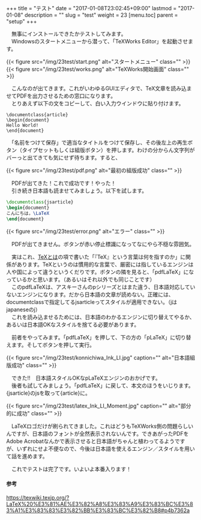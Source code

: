 +++
title = "テスト"
date = "2017-01-08T23:02:45+09:00"
lastmod = "2017-01-08"
description = ""
slug = "test"
weight = 23
[menu.toc]
    parent = "setup"
+++

&#x3000;無事にインストールできたかテストしてみます。  
　Windowsのスタートメニューから潜って、「TeXWorks Editor」を起動させます。

{{< figure src="/img/23test/start.png" alt="スタートメニュー" class="" >}}
{{< figure src="/img/23test/works.png" alt="TeXWorks開始画面" class="" >}}

　こんなのが出てきます。これがいわゆるGUIエディタで、TeX文章を読み込ませてPDFを出力させるための窓口になります。  
　とりあえず以下の文をコピーして、白い入力ウインドウに貼り付けます。

```
\documentclass{article}
\begin{document}
Hello World!
\end{document}
```

　「名前をつけて保存」で適当なタイトルをつけて保存し、その後左上の再生ボタン（タイプセットもしくは組版ボタン）を押します。わけの分からん文字列がバーっと出てきても気にせず待ちます。すると、

{{< figure src="/img/23test/pdf.png" alt="最初の組版成功" class="" >}}

　PDFが出てきた！これで成功です！やった！  
　引き続き日本語も読ませてみましょう。以下を試します。

```tex
\documentclass{jsarticle}
\begin{document}
こんにちは，\LaTeX
\end{document}
```

{{< figure src="/img/23test/error.png" alt="エラー" class="" >}}

　PDFが出てきません。ボタンが赤い停止標識になってなにやら不穏な雰囲気。

　実はこれ、[TeXとは](/tutorial/whatstex)の項で書いた「『TeX』という言葉は何を指すのか」に関係があります。TeXというのは慣用的な言葉で、厳密には指しているエンジンは人や国によって違うというくだりです。ボタンの隣を見ると、「pdfLaTeX」になっているかと思います。（あるいはそれ以外でも同じことです）  
　このpdfLaTeXは、アスキーさんのpシリーズとはまた違う、日本語対応していないエンジンになります。だから日本語の文章が読めない。正確には、documentclassで指定してるjsarticleってスタイルが適用できない。（jはjapaneseのj）  
　これを読み込ませるためには、日本語のわかるエンジンに切り替えてやるか、あるいは日本語OKなスタイルを捨てる必要があります。

　前者をやってみます。「pdfLaTeX」を押して、下の方の「pLaTeX」に切り替えます。そしてボタンを押して実行。

{{< figure src="/img/23test/konnichiwa_Ink_LI.jpg" caption="" alt="日本語組版成功" class="" >}}

　できた!!　日本語スタイルOKなpLaTeXエンジンのおかげです。  
　後者も試してみましょう。「pdfLaTeX」に戻して、本文のほうをいじります。{jsarticle}のjsを取って{article}に。

{{< figure src="/img/23test/latex_Ink_LI_Moment.jpg" caption="" alt="部分的に成功" class="" >}}

　LaTeXロゴだけが刷られてきました。これはどうもTeXWorks側の問題らしいんですが、日本語のフォントが全然表示されないんです。できあがったPDFをAdobe Acrobatなんかで表示させると日本語がちゃんと植わってるようですが、いずれにせよ不便なので、今後は日本語を使えるエンジン／スタイルを用いて話を進めます。

　これでテストは完了です。いよいよ本番入ります！

#### 参考
https://texwiki.texjp.org/?LaTeX%20%E3%81%AE%E3%82%A8%E3%83%A9%E3%83%BC%E3%83%A1%E3%83%83%E3%82%BB%E3%83%BC%E3%82%B8#p4b7362a
